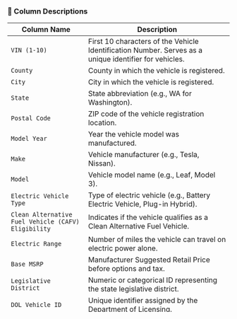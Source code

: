 ### 📄 Column Descriptions

| Column Name                                          | Description                                                                 |
|------------------------------------------------------|-----------------------------------------------------------------------------|
| `VIN (1-10)`                                         | First 10 characters of the Vehicle Identification Number. Serves as a unique identifier for vehicles. |
| `County`                                             | County in which the vehicle is registered.                                 |
| `City`                                               | City in which the vehicle is registered.                                   |
| `State`                                              | State abbreviation (e.g., WA for Washington).                              |
| `Postal Code`                                        | ZIP code of the vehicle registration location.                             |
| `Model Year`                                         | Year the vehicle model was manufactured.                                   |
| `Make`                                               | Vehicle manufacturer (e.g., Tesla, Nissan).                                |
| `Model`                                              | Vehicle model name (e.g., Leaf, Model 3).                                  |
| `Electric Vehicle Type`                              | Type of electric vehicle (e.g., Battery Electric Vehicle, Plug-in Hybrid). |
| `Clean Alternative Fuel Vehicle (CAFV) Eligibility`  | Indicates if the vehicle qualifies as a Clean Alternative Fuel Vehicle.    |
| `Electric Range`                                     | Number of miles the vehicle can travel on electric power alone.            |
| `Base MSRP`                                          | Manufacturer Suggested Retail Price before options and tax.                |
| `Legislative District`                               | Numeric or categorical ID representing the state legislative district.     |
| `DOL Vehicle ID`                                     | Unique identifier assigned by the Department of Licensing.                 |
| `Vehicle Location`                                   | Full location of the vehicle (may include coordinates or address text).    |
| `Electric Utility`                                   | Name of the electric utility servicing the vehicle's registration address. |
| `2020 Census Tract`                                  | Census tract code for demographic/geographic analysis (2020 boundaries).   |